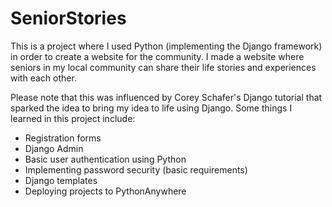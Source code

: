 # SeniorStories
This is a project where I used Python (implementing the Django framework) in order to create a website for the community.
I made a website where seniors in my local community can share their life stories and experiences with each other.

Please note that this was influenced by Corey Schafer's Django tutorial that sparked the idea to bring my idea to life using Django. Some things I learned in this project include:

* Registration forms
* Django Admin
* Basic user authentication using Python
* Implementing password security (basic requirements) 
* Django templates
* Deploying projects to PythonAnywhere
